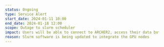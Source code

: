 ```yaml
---
status: Ongoing
type: Service Alert
start_date: 2024-01-11 10:00
end_date: 2024-01-18 12:00 
scope: Outage to slurm scheduler
impact: Users will be able to connect to ARCHER2, access their data but slurm will be unavailable during this work. Running jobs will continue but users will not be able to submit new jobs. Users will be notified when slurm is available from the login nodes.  
reason: Slurm software is being updated to integrate the GPU nodes
---
```

